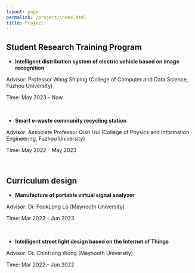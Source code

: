 ```yaml
---
layout: page
permalink: /project/index.html
title: Project
---
```



## Student Research Training Program

- **Intelligent distribution system of electric vehicle based on image recognition**

 Advisor: Professor Wang Shiping (College of Computer and Data Science, Fuzhou University)

 Time: May 2023 - Now

<br>

- **Smart e-waste community recycling station**
  
 Advisor: Associate Professor Qian Hui (College of Physics and information Engineering, Fuzhou University)

 Time: May 2022 - May 2023

<br>

## Curriculum design

- **Manufacture of portable virtual signal analyzer**

 Advisor: Dr. FookLong Lo (Maynooth University)

 Time: Mar 2023 - Jun 2023

<br>

- **Intelligent street light design based on the Internet of Things**
  
 Advisor: Dr. ChinHong Wong (Maynooth University)

 Time: Mar 2022 - Jun 2022
  
<br>
